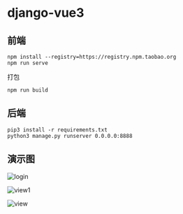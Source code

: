# django-vue3

## 前端

```
npm install --registry=https://registry.npm.taobao.org
npm run serve
```

打包

```
npm run build
```


## 后端

```
pip3 install -r requirements.txt
python3 manage.py runserver 0.0.0.0:8888

```

## 演示图

![login](https://gitee.com/BreezeGently/django-vue3/raw/master/readme-pic/login.png)



![view1](E:\django-vue3\django-vue3\readme-pic\view1.jpg)



![view](E:\django-vue3\django-vue3\readme-pic\view.jpg)
